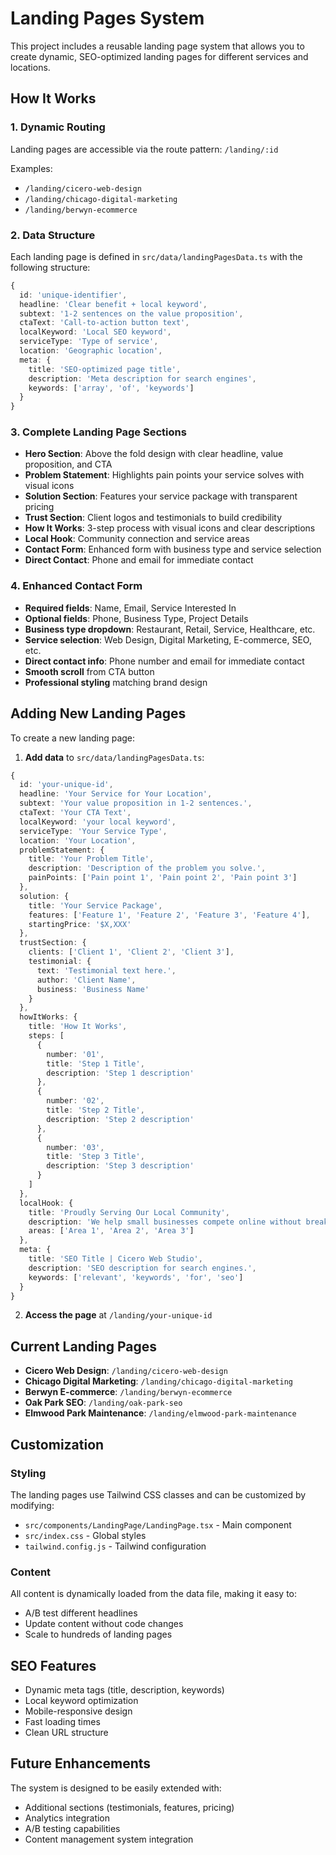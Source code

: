# Landing Pages System

This project includes a reusable landing page system that allows you to create dynamic, SEO-optimized landing pages for different services and locations.

## How It Works

### 1. Dynamic Routing
Landing pages are accessible via the route pattern: `/landing/:id`

Examples:
- `/landing/cicero-web-design`
- `/landing/chicago-digital-marketing`
- `/landing/berwyn-ecommerce`

### 2. Data Structure
Each landing page is defined in `src/data/landingPagesData.ts` with the following structure:

```typescript
{
  id: 'unique-identifier',
  headline: 'Clear benefit + local keyword',
  subtext: '1-2 sentences on the value proposition',
  ctaText: 'Call-to-action button text',
  localKeyword: 'Local SEO keyword',
  serviceType: 'Type of service',
  location: 'Geographic location',
  meta: {
    title: 'SEO-optimized page title',
    description: 'Meta description for search engines',
    keywords: ['array', 'of', 'keywords']
  }
}
```

### 3. Complete Landing Page Sections
- **Hero Section**: Above the fold design with clear headline, value proposition, and CTA
- **Problem Statement**: Highlights pain points your service solves with visual icons
- **Solution Section**: Features your service package with transparent pricing
- **Trust Section**: Client logos and testimonials to build credibility
- **How It Works**: 3-step process with visual icons and clear descriptions
- **Local Hook**: Community connection and service areas
- **Contact Form**: Enhanced form with business type and service selection
- **Direct Contact**: Phone and email for immediate contact

### 4. Enhanced Contact Form
- **Required fields**: Name, Email, Service Interested In
- **Optional fields**: Phone, Business Type, Project Details
- **Business type dropdown**: Restaurant, Retail, Service, Healthcare, etc.
- **Service selection**: Web Design, Digital Marketing, E-commerce, SEO, etc.
- **Direct contact info**: Phone number and email for immediate contact
- **Smooth scroll** from CTA button
- **Professional styling** matching brand design

## Adding New Landing Pages

To create a new landing page:

1. **Add data** to `src/data/landingPagesData.ts`:
```typescript
{
  id: 'your-unique-id',
  headline: 'Your Service for Your Location',
  subtext: 'Your value proposition in 1-2 sentences.',
  ctaText: 'Your CTA Text',
  localKeyword: 'your local keyword',
  serviceType: 'Your Service Type',
  location: 'Your Location',
  problemStatement: {
    title: 'Your Problem Title',
    description: 'Description of the problem you solve.',
    painPoints: ['Pain point 1', 'Pain point 2', 'Pain point 3']
  },
  solution: {
    title: 'Your Service Package',
    features: ['Feature 1', 'Feature 2', 'Feature 3', 'Feature 4'],
    startingPrice: '$X,XXX'
  },
  trustSection: {
    clients: ['Client 1', 'Client 2', 'Client 3'],
    testimonial: {
      text: 'Testimonial text here.',
      author: 'Client Name',
      business: 'Business Name'
    }
  },
  howItWorks: {
    title: 'How It Works',
    steps: [
      {
        number: '01',
        title: 'Step 1 Title',
        description: 'Step 1 description'
      },
      {
        number: '02',
        title: 'Step 2 Title',
        description: 'Step 2 description'
      },
      {
        number: '03',
        title: 'Step 3 Title',
        description: 'Step 3 description'
      }
    ]
  },
  localHook: {
    title: 'Proudly Serving Our Local Community',
    description: 'We help small businesses compete online without breaking the budget.',
    areas: ['Area 1', 'Area 2', 'Area 3']
  },
  meta: {
    title: 'SEO Title | Cicero Web Studio',
    description: 'SEO description for search engines.',
    keywords: ['relevant', 'keywords', 'for', 'seo']
  }
}
```

2. **Access the page** at `/landing/your-unique-id`

## Current Landing Pages

- **Cicero Web Design**: `/landing/cicero-web-design`
- **Chicago Digital Marketing**: `/landing/chicago-digital-marketing`
- **Berwyn E-commerce**: `/landing/berwyn-ecommerce`
- **Oak Park SEO**: `/landing/oak-park-seo`
- **Elmwood Park Maintenance**: `/landing/elmwood-park-maintenance`

## Customization

### Styling
The landing pages use Tailwind CSS classes and can be customized by modifying:
- `src/components/LandingPage/LandingPage.tsx` - Main component
- `src/index.css` - Global styles
- `tailwind.config.js` - Tailwind configuration

### Content
All content is dynamically loaded from the data file, making it easy to:
- A/B test different headlines
- Update content without code changes
- Scale to hundreds of landing pages

## SEO Features

- Dynamic meta tags (title, description, keywords)
- Local keyword optimization
- Mobile-responsive design
- Fast loading times
- Clean URL structure

## Future Enhancements

The system is designed to be easily extended with:
- Additional sections (testimonials, features, pricing)
- Analytics integration
- A/B testing capabilities
- Content management system integration